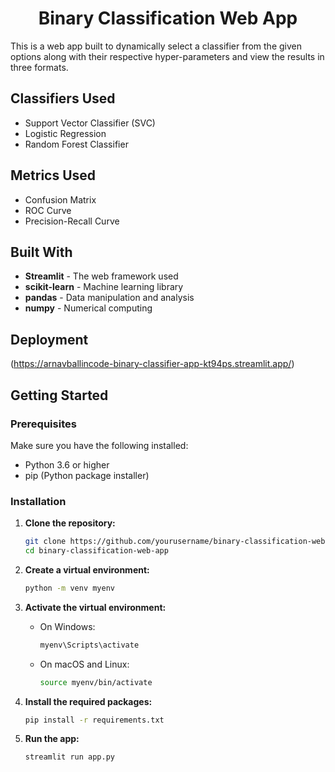<h1 align="center">Binary Classification Web App</h1>

This is a web app built to dynamically select a classifier from the given options along with their respective hyper-parameters and view the results in three formats.

## Classifiers Used
* Support Vector Classifier (SVC)
* Logistic Regression
* Random Forest Classifier

## Metrics Used
* Confusion Matrix
* ROC Curve
* Precision-Recall Curve

## Built With
* **Streamlit** - The web framework used
* **scikit-learn** - Machine learning library
* **pandas** - Data manipulation and analysis
* **numpy** - Numerical computing

## Deployment
(https://arnavballincode-binary-classifier-app-kt94ps.streamlit.app/)

## Getting Started

### Prerequisites
Make sure you have the following installed:
* Python 3.6 or higher
* pip (Python package installer)

### Installation

1. **Clone the repository:**
    ```bash
    git clone https://github.com/yourusername/binary-classification-web-app.git
    cd binary-classification-web-app
    ```

2. **Create a virtual environment:**
    ```bash
    python -m venv myenv
    ```

3. **Activate the virtual environment:**
    - On Windows:
        ```bash
        myenv\Scripts\activate
        ```
    - On macOS and Linux:
        ```bash
        source myenv/bin/activate
        ```

4. **Install the required packages:**
    ```bash
    pip install -r requirements.txt
    ```

5. **Run the app:**
    ```bash
    streamlit run app.py
    ```
